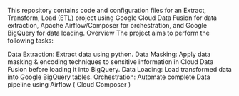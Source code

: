 This repository contains code and configuration files for an Extract, Transform, Load (ETL) project using Google Cloud Data Fusion for data extraction, Apache Airflow/Composer for orchestration, and Google BigQuery for data loading.
Overview
The project aims to perform the following tasks:

Data Extraction: Extract data using python.
Data Masking: Apply data masking & encoding techniques to sensitive information in Cloud Data Fusion before loading it into BigQuery.
Data Loading: Load transformed data into Google BigQuery tables.
Orchestration: Automate complete Data pipeline using Airflow ( Cloud Composer )
